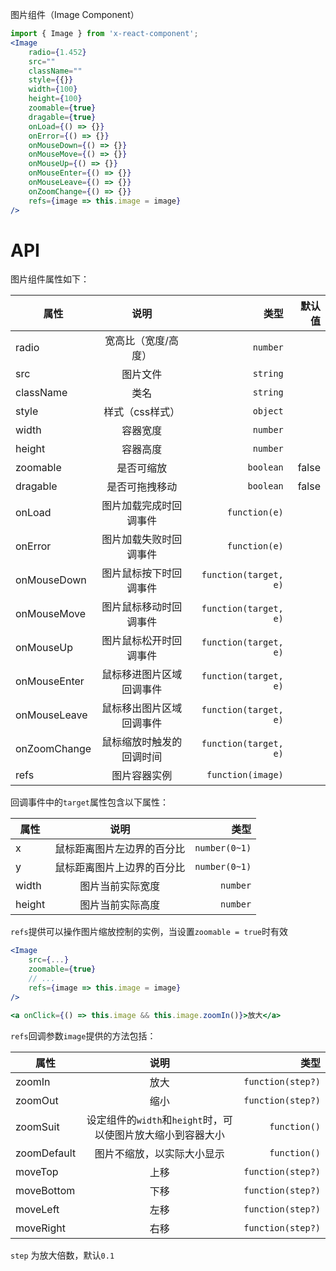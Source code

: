 图片组件（Image Component）

```jsx
import { Image } from 'x-react-component';
<Image
    radio={1.452}
    src=""
    className=""
    style={{}}
    width={100}
    height={100}
    zoomable={true}
    dragable={true}
    onLoad={() => {}}
    onError={() => {}}
    onMouseDown={() => {}}
    onMouseMove={() => {}}
    onMouseUp={() => {}}
    onMouseEnter={() => {}}
    onMouseLeave={() => {}}
    onZoomChange={() => {}}
    refs={image => this.image = image}
/>

```

# API 

图片组件属性如下：

| 属性         |           说明           |                      类型 | 默认值 |
| ------------ | :----------------------: | ------------------------: | -----: |
| radio        |   宽高比（宽度/高度）    |              ```number``` |        |
| src          |         图片文件         |              ```string``` |        |
| className    |           类名           |              ```string``` |        |
| style        |     样式（css样式）      |              ```object``` |        |
| width        |         容器宽度         |              ```number``` |        |
| height       |         容器高度         |              ```number``` |        |
| zoomable     |        是否可缩放        |             ```boolean``` |  false |
| dragable     |      是否可拖拽移动      |             ```boolean``` |  false |
| onLoad       |  图片加载完成时回调事件  |         ```function(e)``` |        |
| onError      |  图片加载失败时回调事件  |         ```function(e)``` |        |
| onMouseDown  |  图片鼠标按下时回调事件  | ```function(target, e)``` |        |
| onMouseMove  |  图片鼠标移动时回调事件  | ```function(target, e)``` |        |
| onMouseUp    |  图片鼠标松开时回调事件  | ```function(target, e)``` |        |
| onMouseEnter | 鼠标移进图片区域回调事件 | ```function(target, e)``` |        |
| onMouseLeave | 鼠标移出图片区域回调事件 | ```function(target, e)``` |        |
| onZoomChange | 鼠标缩放时触发的回调时间 | ```function(target, e)``` |        |
| refs         |       图片容器实例       |     ```function(image)``` |        |

回调事件中的```target```属性包含以下属性：

| 属性   |            说明            |              类型 |
| ------ | :------------------------: | ----------------: |
| x      | 鼠标距离图片左边界的百分比 | ```number(0~1)``` |
| y      | 鼠标距离图片上边界的百分比 | ```number(0~1)``` |
| width  |      图片当前实际宽度      |      ```number``` |
| height |      图片当前实际高度      |      ```number``` |

```refs```提供可以操作图片缩放控制的实例，当设置```zoomable = true```时有效

```jsx
<Image
    src={...}
    zoomable={true}
    // ...
    refs={image => this.image = image}
/>

<a onClick={() => this.image && this.image.zoomIn()}>放大</a>

```
```refs```回调参数```image```提供的方法包括：

| 属性        |                                说明                                 |                  类型 |
| ----------- | :-----------------------------------------------------------------: | --------------------: |
| zoomIn      |                                放大                                 | ```function(step?)``` |
| zoomOut     |                                缩小                                 | ```function(step?)``` |
| zoomSuit    | 设定组件的```width```和```height```时，可以使图片放大缩小到容器大小 |      ```function()``` |
| zoomDefault |                     图片不缩放，以实际大小显示                      |      ```function()``` |
| moveTop     |                                上移                                 | ```function(step?)``` |
| moveBottom  |                                下移                                 | ```function(step?)``` |
| moveLeft    |                                左移                                 | ```function(step?)``` |
| moveRight   |                                右移                                 | ```function(step?)``` |

```step``` 为放大倍数，默认```0.1```